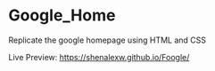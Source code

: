 # Google_Home
 Replicate the google homepage using HTML and CSS
 
 Live Preview: https://shenalexw.github.io/Foogle/

